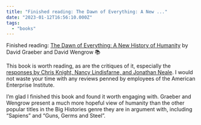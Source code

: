```yaml
---
title: "Finished reading: The Dawn of Everything: A New ..."
date: "2023-01-12T16:56:10.000Z"
tags: 
  - "books"
---
```


Finished reading: [The Dawn of Everything: A New History of Humanity](https://micro.blog/books/9780771049835) by David Graeber and David Wengrow 📚

This book is worth reading, as are the critiques of it, especially the [responses by Chris Knight, Nancy Lindisfarne, and Jonathan Neale](https://climateandcapitalism.com/2021/12/17/the-dawn-of-everything-gets-human-history-wrong/). I would not waste your time with any reviews penned by employees of the American Enterprise Institute.

I’m glad I finished this book and found it worth engaging with. Graeber and Wengrow present a much more hopeful view of humanity than the other popular titles in the Big Histories genre they are in argument with, including “Sapiens” and “Guns, Germs and Steel”.
